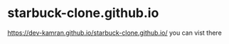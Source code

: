 # starbuck-clone.github.io
https://dev-kamran.github.io/starbuck-clone.github.io/ you can vist there 
